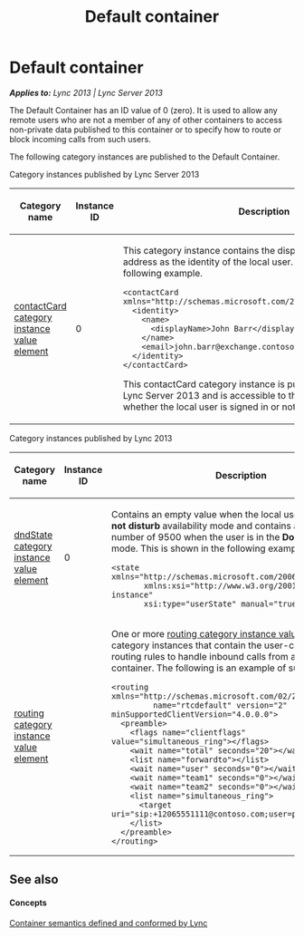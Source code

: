 ﻿---
title: Default container
TOCTitle: Default container
ms:assetid: 23e12cae-3c0a-4268-b4e8-17e1b78f5da8
ms:mtpsurl: https://msdn.microsoft.com/en-us/library/Dn454665(v=office.15)
ms:contentKeyID: 57093128
ms.date: 07/24/2014
mtps_version: v=office.15
dev_langs:
- xml
---

# Default container


_**Applies to:** Lync 2013 | Lync Server 2013_

The Default Container has an ID value of 0 (zero). It is used to allow any remote users who are not a member of any of other containers to access non-private data published to this container or to specify how to route or block incoming calls from such users.

The following category instances are published to the Default Container.

Category instances published by Lync Server 2013

<table>
<colgroup>
<col style="width: 33%" />
<col style="width: 33%" />
<col style="width: 33%" />
</colgroup>
<thead>
<tr class="header">
<th><p>Category name</p></th>
<th><p>Instance ID</p></th>
<th><p>Description</p></th>
</tr>
</thead>
<tbody>
<tr class="odd">
<td><p><a href="contactcard-category-instance-value-element.md">contactCard category instance value element</a></p></td>
<td><p>0</p></td>
<td><p>This category instance contains the display name and email address as the identity of the local user. This is shown in the following example.</p>
<pre class="sourceCode xml" id="cb1"><code class="sourceCode xml"><a class="sourceLine" id="cb1-1" data-line-number="1"><span class="kw">&lt;contactCard</span><span class="ot"> xmlns=</span><span class="st">&quot;http://schemas.microsoft.com/2006/09/sip/contactcard&quot;</span><span class="kw">&gt;</span></a>
<a class="sourceLine" id="cb1-2" data-line-number="2">  <span class="kw">&lt;identity&gt;</span></a>
<a class="sourceLine" id="cb1-3" data-line-number="3">    <span class="kw">&lt;name&gt;</span></a>
<a class="sourceLine" id="cb1-4" data-line-number="4">      <span class="kw">&lt;displayName&gt;</span>John Barr<span class="kw">&lt;/displayName&gt;</span></a>
<a class="sourceLine" id="cb1-5" data-line-number="5">    <span class="kw">&lt;/name&gt;</span></a>
<a class="sourceLine" id="cb1-6" data-line-number="6">    <span class="kw">&lt;email&gt;</span>john.barr@exchange.contoso.com<span class="kw">&lt;/email&gt;</span></a>
<a class="sourceLine" id="cb1-7" data-line-number="7">  <span class="kw">&lt;/identity&gt;</span></a>
<a class="sourceLine" id="cb1-8" data-line-number="8"><span class="kw">&lt;/contactCard&gt;</span></a></code></pre>
<p>This contactCard category instance is published by Microsoft Lync Server 2013 and is accessible to the container members whether the local user is signed in or not.</p></td>
</tr>
</tbody>
</table>


Category instances published by Lync 2013

<table>
<colgroup>
<col style="width: 33%" />
<col style="width: 33%" />
<col style="width: 33%" />
</colgroup>
<thead>
<tr class="header">
<th><p>Category name</p></th>
<th><p>Instance ID</p></th>
<th><p>Description</p></th>
</tr>
</thead>
<tbody>
<tr class="odd">
<td><p><a href="dndstate-category-instance-value-element.md">dndState category instance value element</a></p></td>
<td><p>0</p></td>
<td><p>Contains an empty value when the local user is not in the <strong>Do not disturb</strong> availability mode and contains an availability number of 9500 when the user is in the <strong>Do not disturb</strong> mode. This is shown in the following example.</p>
<pre class="sourceCode xml" id="cb1"><code class="sourceCode xml"><a class="sourceLine" id="cb1-1" data-line-number="1"><span class="kw">&lt;state</span><span class="ot"> xmlns=</span><span class="st">&quot;http://schemas.microsoft.com/2006/09/sip/state&quot;</span> </a>
<a class="sourceLine" id="cb1-2" data-line-number="2"><span class="ot">       xmlns:xsi=</span><span class="st">&quot;http://www.w3.org/2001/XMLSchema-instance&quot;</span> </a>
<a class="sourceLine" id="cb1-3" data-line-number="3"><span class="ot">       xsi:type=</span><span class="st">&quot;userState&quot;</span><span class="ot"> manual=</span><span class="st">&quot;true&quot;</span> <span class="kw">/&gt;</span></a></code></pre></td>
</tr>
<tr class="even">
<td><p><a href="routing-category-instance-value-element.md">routing category instance value element</a></p></td>
<td><p></p></td>
<td><p>One or more <a href="routing-category-instance-value-element.md">routing category instance value element</a> category instances that contain the user-configurable routing rules to handle inbound calls from a member of this container. The following is an example of such an instance.</p>
<pre class="sourceCode xml" id="cb2"><code class="sourceCode xml"><a class="sourceLine" id="cb2-1" data-line-number="1"><span class="kw">&lt;routing</span><span class="ot"> xmlns=</span><span class="st">&quot;http://schemas.microsoft.com/02/2006/sip/routing&quot;</span> </a>
<a class="sourceLine" id="cb2-2" data-line-number="2"><span class="ot">         name=</span><span class="st">&quot;rtcdefault&quot;</span><span class="ot"> version=</span><span class="st">&quot;2&quot;</span><span class="ot"> minSupportedClientVersion=</span><span class="st">&quot;4.0.0.0&quot;</span><span class="kw">&gt;</span></a>
<a class="sourceLine" id="cb2-3" data-line-number="3">  <span class="kw">&lt;preamble&gt;</span></a>
<a class="sourceLine" id="cb2-4" data-line-number="4">    <span class="kw">&lt;flags</span><span class="ot"> name=</span><span class="st">&quot;clientflags&quot;</span><span class="ot"> value=</span><span class="st">&quot;simultaneous_ring&quot;</span><span class="kw">&gt;&lt;/flags&gt;</span></a>
<a class="sourceLine" id="cb2-5" data-line-number="5">    <span class="kw">&lt;wait</span><span class="ot"> name=</span><span class="st">&quot;total&quot;</span><span class="ot"> seconds=</span><span class="st">&quot;20&quot;</span><span class="kw">&gt;&lt;/wait&gt;</span></a>
<a class="sourceLine" id="cb2-6" data-line-number="6">    <span class="kw">&lt;list</span><span class="ot"> name=</span><span class="st">&quot;forwardto&quot;</span><span class="kw">&gt;&lt;/list&gt;</span></a>
<a class="sourceLine" id="cb2-7" data-line-number="7">    <span class="kw">&lt;wait</span><span class="ot"> name=</span><span class="st">&quot;user&quot;</span><span class="ot"> seconds=</span><span class="st">&quot;0&quot;</span><span class="kw">&gt;&lt;/wait&gt;</span></a>
<a class="sourceLine" id="cb2-8" data-line-number="8">    <span class="kw">&lt;wait</span><span class="ot"> name=</span><span class="st">&quot;team1&quot;</span><span class="ot"> seconds=</span><span class="st">&quot;0&quot;</span><span class="kw">&gt;&lt;/wait&gt;</span></a>
<a class="sourceLine" id="cb2-9" data-line-number="9">    <span class="kw">&lt;wait</span><span class="ot"> name=</span><span class="st">&quot;team2&quot;</span><span class="ot"> seconds=</span><span class="st">&quot;0&quot;</span><span class="kw">&gt;&lt;/wait&gt;</span></a>
<a class="sourceLine" id="cb2-10" data-line-number="10">    <span class="kw">&lt;list</span><span class="ot"> name=</span><span class="st">&quot;simultaneous_ring&quot;</span><span class="kw">&gt;</span></a>
<a class="sourceLine" id="cb2-11" data-line-number="11">      <span class="kw">&lt;target</span><span class="ot"> uri=</span><span class="st">&quot;sip:+12065551111@contoso.com;user=phone&quot;</span><span class="kw">&gt;&lt;/target&gt;</span></a>
<a class="sourceLine" id="cb2-12" data-line-number="12">    <span class="kw">&lt;/list&gt;</span></a>
<a class="sourceLine" id="cb2-13" data-line-number="13">  <span class="kw">&lt;/preamble&gt;</span></a>
<a class="sourceLine" id="cb2-14" data-line-number="14"><span class="kw">&lt;/routing&gt;</span></a></code></pre></td>
</tr>
</tbody>
</table>


## See also

#### Concepts

[Container semantics defined and conformed by Lync](container-semantics-defined-and-conformed-by-lync.md)

